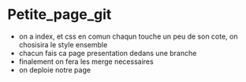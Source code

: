 # Petite_page_git

- on a index, et css en comun chaqun touche un peu de son cote, on chosisira le style ensemble
- chacun fais ca page presentation dedans une branche
- finalement on fera les merge necessaires 
- on deploie notre page


